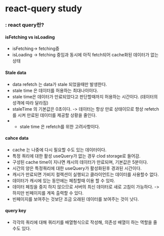 # react-query study

### : react query란?




#### isFetching vs isLoading

- isFetching-> fetching중
- isLoading -> fetching 중임과 동시에 아직 fetch되어 cache화된 데이터가 없는 상태 


#### Stale data
- data refetch 는 data가 stale 되었을때만 발생한다.
- stale time 은 데이터를 허용하는 최대나이이다.
- stale time은 데이터가 만료되었다고 판단할때까지 허용하는 시간이다. (데이터의 성격에 따라 달라짐)
- staleTime 의 기본값은 0초이다. -> 데이터는 항상 만료 상태이므로 항상 refetch를 시켜 만료된 데이터를 제공할 상황을 줄인다.
- - stale time 은 refetch를 위한 고려사항이다. 

#### cahce data

- cache 는 나중에 다시 필요할 수도 있는 데이터이다. 
- 특정 쿼리에 대한 활성 useQuery가 없는 경우 clod storage로 들어감.
- 구성된 cache time이 지나면 캐시의 데이터가 만료되며, 기본값은 5분이다. 
- 시간의 양은 특정쿼리에 대한 useQuery가 활성화된후 경과된 시간이다.  
- 캐시가 만료되면 가비지 컬렉션이 실행되고 클라이언트는 데이터를 사용할수 없다. 
- 데이터가 캐시에 있는 동안에는 페칭할때 이용 할 수 있따. 
- 데이터 페칭을 중지 하지 않으므로 서버의 최신 데이터로 새로 고침이 가능하다. -> 하지만 빈페이지를 계쏙 출력할 수 있다. 
- 빈페이지를 보여주는 것보단 조금 오래된 데이터를 보여주는 것이 낫다. 

#### query key

- 각각의 쿼리에 대해 쿼리키를 배열형식으로 작성해, 의존성 배열이 하는 역할을 줄 수도 있다. 
